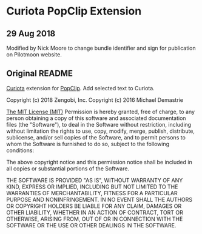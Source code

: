 Curiota PopClip Extension
=====================

## 29 Aug 2018

Modified by Nick Moore to change bundle identifier and sign for publication on Pilotmoon website.

## Original README

[Curiota](https://www.zengobi.com/curiota) extension for [PopClip](https://pilotmoon.com/popclip/). Add selected text to Curiota.

Copyright (c) 2018 Zengobi, Inc. 
Copyright (c) 2016 Michael Demastrie 

[The MIT License (MIT)](https://opensource.org/licenses/MIT)
Permission is hereby granted, free of charge, to any person obtaining a copy of this software and associated documentation files (the "Software"), to deal in the Software without restriction, including without limitation the rights to use, copy, modify, merge, publish, distribute, sublicense, and/or sell copies of the Software, and to permit persons to whom the Software is furnished to do so, subject to the following conditions:

The above copyright notice and this permission notice shall be included in all copies or substantial portions of the Software.

THE SOFTWARE IS PROVIDED "AS IS", WITHOUT WARRANTY OF ANY KIND, EXPRESS OR IMPLIED, INCLUDING BUT NOT LIMITED TO THE WARRANTIES OF MERCHANTABILITY, FITNESS FOR A PARTICULAR PURPOSE AND NONINFRINGEMENT. IN NO EVENT SHALL THE AUTHORS OR COPYRIGHT HOLDERS BE LIABLE FOR ANY CLAIM, DAMAGES OR OTHER LIABILITY, WHETHER IN AN ACTION OF CONTRACT, TORT OR OTHERWISE, ARISING FROM, OUT OF OR IN CONNECTION WITH THE SOFTWARE OR THE USE OR OTHER DEALINGS IN THE SOFTWARE.
